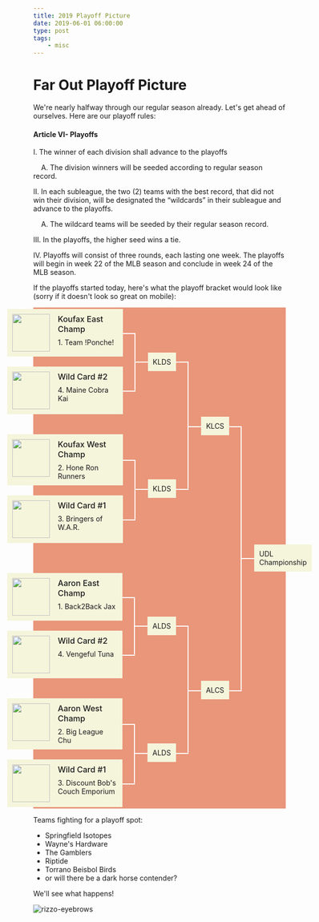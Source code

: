 ```yaml
---
title: 2019 Playoff Picture
date: 2019-06-01 06:00:00
type: post
tags:
    - misc
---
```


# Far Out Playoff Picture

We're nearly halfway through our regular season already. Let's get ahead of ourselves. Here are our playoff rules:

#### Article VI- Playoffs

I. The winner of each division shall advance to the playoffs

&nbsp;&nbsp;&nbsp;&nbsp;A. The division winners will be seeded according to regular season record.

II. In each subleague, the two (2) teams with the best record, that did not win their division, will be designated the “wildcards” in their subleague and advance to the playoffs.

&nbsp;&nbsp;&nbsp;&nbsp;A. The wildcard teams will be seeded by their regular season record.

III. In the playoffs, the higher seed wins a tie.

IV. Playoffs will consist of three rounds, each lasting one week. The playoffs will begin in week 22 of the MLB season and conclude in week 24 of the MLB season. 


If the playoffs started today, here's what the playoff bracket would look like (sorry if it doesn't look so great on mobile):

<div class="wrapper">
    <div class="item">
        <div class="item-parent">
            <p>UDL Championship</p>
        </div>
        <div class="item-childrens">
            <div class="item-child">
                <div class="item">
                    <div class="item-parent">
                        <p>KLCS</p>
                    </div>
                    <div class="item-childrens">
                        <div class="item-child">
                            <div class="item">
                                <div class="item-parent">
                                    <p>KLDS</p>
                                </div>
                                <div class="item-childrens">
                                    <div class="item-child">
                                        <div class="block">
                                            <img src="https://g.espncdn.com/lm-static/flb/images/default_logos/5.svg">
                                            <div>
                                                <h2>Koufax East Champ</h2>
                                                <p>1. Team !Ponche!</p>
                                            </div>
                                        </div>
                                    </div>
                                    <div class="item-child">
                                        <div class="block">
                                            <img src="https://g.espncdn.com/s/flblm/logos/At%20the%20Ballpark-Robb%20Harskamp/Ballpark-11.svg">
                                            <div>
                                                <h2>Wild Card #2</h2>
                                                <p>4. Maine Cobra Kai</p>
                                            </div>
                                        </div>
                                    </div>
                                </div>
                            </div>
                        </div>
                        <div class="item-child">
                            <div class="item">
                                <div class="item-parent">
                                    <p>KLDS</p>
                                </div>
                                <div class="item-childrens">
                                    <div class="item-child">
                                        <div class="block">
                                            <img src="https://g.espncdn.com/lm-static/logo-packs/core/Solo/ESPN_Star_Wars_Lando-01.svg">
                                            <div>
                                                <h2>Koufax West Champ</h2>
                                                <p>2. Hone Ron Runners</p>
                                            </div>
                                        </div>
                                    </div>
                                    <div class="item-child">
                                        <div class="block">
                                            <img src="https://i.imgur.com/94GmH6O_d.jpg?maxwidth=640&shape=thumb&fidelity=medium">
                                            <div>
                                                <h2>Wild Card #1</h2>
                                                <p>3. Bringers of W.A.R.</p>
                                            </div>
                                        </div>
                                    </div>
                                </div>
                            </div>
                        </div>
                    </div>
                </div>
            </div>
            <div class="item-child">
                <div class="item">
                    <div class="item-parent">
                        <p>ALCS</p>
                    </div>
                    <div class="item-childrens">
                        <div class="item-child">
                            <div class="item">
                                <div class="item-parent">
                                    <p>ALDS</p>
                                </div>
                                <div class="item-childrens">
                                    <div class="item-child">
                                        <div class="block">
                                            <img src="https://larrybrownsports.com/wp-content/uploads/2016/07/max-scherzer-eyes.jpg">
                                            <div>
                                                <h2>Aaron East Champ</h2>
                                                <p>1. Back2Back Jax</p>
                                            </div>
                                        </div>
                                    </div>
                                    <div class="item-child">
                                        <div class="block">
                                            <img src="https://g.espncdn.com/s/flblm/logos/Letter%20and%20Number%20Caps%20-ESPN/caps1.svg">
                                            <div>
                                                <h2>Wild Card #2</h2>
                                                <p>4. Vengeful Tuna</p>
                                            </div>
                                        </div>
                                    </div>
                                </div>
                            </div>
                        </div>
                        <div class="item-child">
                            <div class="item">
                                <div class="item-parent">
                                    <p>ALDS</p>
                                </div>
                                <div class="item-childrens">
                                    <div class="item-child">
                                        <div class="block">
                                            <img src="https://img.fantrax.com/logos/tmLogo_x1joq2kojf9xmujh_512.jpg">
                                            <div>
                                                <h2>Aaron West Champ</h2>
                                                <p>2. Big League Chu</p>
                                            </div>
                                        </div>
                                    </div>
                                    <div class="item-child">
                                        <div class="block">
                                            <img src="http://g.espncdn.com/lm-app/lm/img/shell/shield-FLB.svg">
                                            <div>
                                                <h2>Wild Card #1</h2>
                                                <p>3. Discount Bob's Couch Emporium</p>
                                            </div>
                                        </div>
                                    </div>
                                </div>
                            </div>
                        </div>
                    </div>
                </div>
            </div>
        </div>
    </div>
</div>

<style>
    .wrapper {
        background-color: DarkSalmon;
        display: flex;
        height: 1000px;
        justify-content: center;
    }

    .item {
        display: flex;
        flex-direction: row-reverse;
    }
    .item .block, .item p {
        margin: 0;
        background-color: Beige;
    }
    .item .block {
        padding: 10px;
        min-width: 15em;
    }
    .item-parent > p {
        padding: 10px;
    }
    .item-parent {
        position: relative;
        margin-left: 50px;
        display: flex;
        align-items: center;
    }
    .item-parent:after {
        position: absolute;
        content: '';
        width: 25px;
        height: 2px;
        left: 0;
        top: 50%;
        background-color: #fff;
        transform: translateX(-100%);
    }
    .item-childrens {
        display: flex;
        flex-direction: column;
        justify-content: center;
    }
    .item-child {
        display: flex;
        align-items: flex-start;
        justify-content: flex-end;
        margin-top: 10px;
        margin-bottom: 10px;
        position: relative;
    }
    .item-child:before {
        content: '';
        position: absolute;
        background-color: #fff;
        right: 0;
        top: 50%;
        transform: translateX(100%);
        width: 25px;
        height: 2px;
    }
    .item-child:after {
        content: '';
        position: absolute;
        background-color: #fff;
        right: -25px;
        height: calc(50% + 22px);
        width: 2px;
        top: 50%;
    }
    .item-child:last-child:after {
        transform: translateY(-100%);
    }
    .item-child:only-child:after {
        display: none;
    }

    .block {
        display: flex;
        align-items: flex-start;
        /* Beige */
        background: #333;
        padding: 1rem;
        max-width: 15rem;
        margin: 0 0 1rem 0;
    }
    .block > img {
        width: 75px;
        margin: 0 1rem 0 0;
    }
    .block > div {
        flex: 1;
    }
    .block h2 {
        font-weight: 500;
        margin: 0 0 0.5rem 0;
        font-size: 1rem;
    }
</style>

<!-- https://www.npmjs.com/package/vue-tournament-bracket -->
<!-- https://codepen.io/sdudnyk/pen/bWbqMb -->

Teams fighting for a playoff spot:
- Springfield Isotopes
- Wayne's Hardware
- The Gamblers
- Riptide
- Torrano Beisbol Birds
- or will there be a dark horse contender?

We'll see what happens!

![rizzo-eyebrows](https://i.giphy.com/media/bwU8jbTx1p7qWPmpt1/giphy.webp)